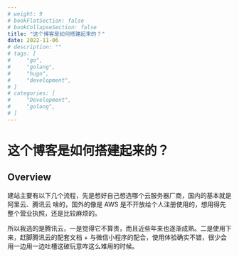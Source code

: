 ```yaml
---
# weight: 9
# bookFlatSection: false
# bookCollapseSection: false
title: "这个博客是如何搭建起来的？"
date: 2022-11-06
# description: ""
# tags: [
#     "go",
#     "golang",
#     "hugo",
#     "development",
# ]
# categories: [
#     "Development",
#     "golang",
# ]
---
```


# 这个博客是如何搭建起来的？


## Overview

建站主要有以下几个流程，先是想好自己想选哪个云服务器厂商，国内的基本就是 阿里云、腾讯云 啥的，国外的像是 AWS 是不开放给个人注册使用的，想用得先整个营业执照，还是比较麻烦的。

所以我选的是腾讯云，一是觉得它不算贵，而且近些年来也逐渐成熟。二是使用下来，赶脚腾讯云的配套文档 + 与微信小程序的配合，使用体验确实不错，很少会用一边用一边吐槽这破玩意咋这么难用的时候。

